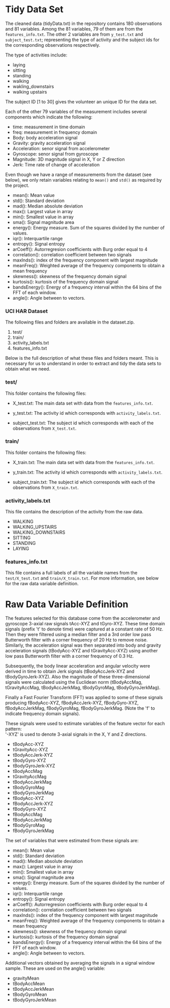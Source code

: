 # Tidy Data Set
The cleaned data (tidyData.txt) in the repository contains 180 observations and 81 variables. 
Among the 81 variables, 79 of them are from the `features_info.txt`. The other 2 variables are from `y_test.txt` and `subject_test.txt`; representing the type of activity and the subject ids for the corresponding observations respectively.

The type of activities include:

* laying
* sitting
* standing
* walking
* wakling_downstairs
* walking upstairs

The subject ID [1 to 30] gives the volunteer an unique ID for the data set.

Each of the other 79 variables of the measurement includes several components which indicate the following:

* time: measurement in time domain
* freq: measurement in frequency domain
* Body: body acceleration signal
* Gravity: gravity acceleration signal
* Acceleration: senor signal from accelerometer
* Gyroscope: senor signal from gyroscope 
* Magnitude: 3D magnitude signal in X, Y or Z direction
* Jerk: Time rate of change of acceleration

Even though we have a range of measurements from the dataset (see below), we only retain variables relating to `mean()` and `std()` as required by the project.

* mean(): Mean value
* std(): Standard deviation
* mad(): Median absolute deviation 
* max(): Largest value in array
* min(): Smallest value in array
* sma(): Signal magnitude area
* energy(): Energy measure. Sum of the squares divided by the number of values. 
* iqr(): Interquartile range 
* entropy(): Signal entropy
* arCoeff(): Autorregresion coefficients with Burg order equal to 4
* correlation(): correlation coefficient between two signals
* maxInds(): index of the frequency component with largest magnitude
* meanFreq(): Weighted average of the frequency components to obtain a mean frequency
* skewness(): skewness of the frequency domain signal 
* kurtosis(): kurtosis of the frequency domain signal 
* bandsEnergy(): Energy of a frequency interval within the 64 bins of the FFT of each window.
* angle(): Angle between to vectors.


### UCI HAR Dataset
The following files and folders are available in the dataset.zip.
1. test/
2. train/
3. activity_labels.txt
4. features_info.txt

Below is the full description of what these files and folders meant. 
This is necessary for us to understand in order to extract and tidy the data sets to obtain what we need.

### test/
This folder contains the following files:

* X_test.txt: The main data set with data from the `features_info.txt`.

* y_test.txt: The activity id which corresponds with `activity_labels.txt`.

* subject_test.txt: The subject id which corresponds with each of the observations from `X_test.txt`.

### train/
This folder contains the following files:

* X_train.txt: The main data set with data from the `features_info.txt`.

* y_train.txt: The activity id which corresponds with `activity_labels.txt`.

* subject_train.txt: The subject id which corresponds with each of the observations from `X_train.txt`.


### activity_labels.txt
This file contains the description of the activity from the raw data.
* WALKING
* WALKING_UPSTAIRS
* WALKING_DOWNSTAIRS
* SITTING
* STANDING
* LAYING

### features_info.txt
This file contains a full labels of all the variable names from the `test/X_test.txt` and `train/X_train.txt`.
For more information, see below for the raw data variable definition.

# Raw Data Variable Definition

The features selected for this database come from the accelerometer and gyroscope 3-axial raw signals tAcc-XYZ and tGyro-XYZ. These time domain signals (prefix 't' to denote time) were captured at a constant rate of 50 Hz. Then they were filtered using a median filter and a 3rd order low pass Butterworth filter with a corner frequency of 20 Hz to remove noise. Similarly, the acceleration signal was then separated into body and gravity acceleration signals (tBodyAcc-XYZ and tGravityAcc-XYZ) using another low pass Butterworth filter with a corner frequency of 0.3 Hz. 

Subsequently, the body linear acceleration and angular velocity were derived in time to obtain Jerk signals (tBodyAccJerk-XYZ and tBodyGyroJerk-XYZ). Also the magnitude of these three-dimensional signals were calculated using the Euclidean norm (tBodyAccMag, tGravityAccMag, tBodyAccJerkMag, tBodyGyroMag, tBodyGyroJerkMag). 

Finally a Fast Fourier Transform (FFT) was applied to some of these signals producing fBodyAcc-XYZ, fBodyAccJerk-XYZ, fBodyGyro-XYZ, fBodyAccJerkMag, fBodyGyroMag, fBodyGyroJerkMag. (Note the 'f' to indicate frequency domain signals). 

These signals were used to estimate variables of the feature vector for each pattern:  
'-XYZ' is used to denote 3-axial signals in the X, Y and Z directions.

* tBodyAcc-XYZ
* tGravityAcc-XYZ
* tBodyAccJerk-XYZ
* tBodyGyro-XYZ
* tBodyGyroJerk-XYZ
* tBodyAccMag
* tGravityAccMag
* tBodyAccJerkMag
* tBodyGyroMag
* tBodyGyroJerkMag
* fBodyAcc-XYZ
* fBodyAccJerk-XYZ
* fBodyGyro-XYZ
* fBodyAccMag
* fBodyAccJerkMag
* fBodyGyroMag
* fBodyGyroJerkMag

The set of variables that were estimated from these signals are: 

* mean(): Mean value
* std(): Standard deviation
* mad(): Median absolute deviation 
* max(): Largest value in array
* min(): Smallest value in array
* sma(): Signal magnitude area
* energy(): Energy measure. Sum of the squares divided by the number of values. 
* iqr(): Interquartile range 
* entropy(): Signal entropy
* arCoeff(): Autorregresion coefficients with Burg order equal to 4
* correlation(): correlation coefficient between two signals
* maxInds(): index of the frequency component with largest magnitude
* meanFreq(): Weighted average of the frequency components to obtain a mean frequency
* skewness(): skewness of the frequency domain signal 
* kurtosis(): kurtosis of the frequency domain signal 
* bandsEnergy(): Energy of a frequency interval within the 64 bins of the FFT of each window.
* angle(): Angle between to vectors.

Additional vectors obtained by averaging the signals in a signal window sample. These are used on the angle() variable:

* gravityMean
* tBodyAccMean
* tBodyAccJerkMean
* tBodyGyroMean
* tBodyGyroJerkMean